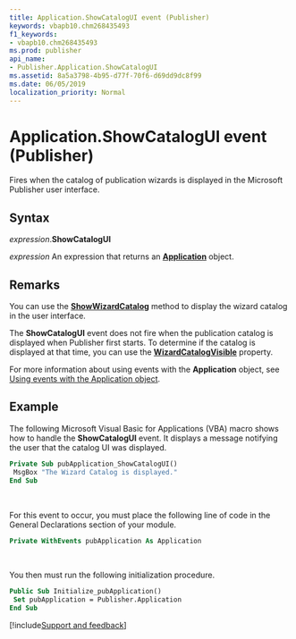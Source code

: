 ```yaml
---
title: Application.ShowCatalogUI event (Publisher)
keywords: vbapb10.chm268435493
f1_keywords:
- vbapb10.chm268435493
ms.prod: publisher
api_name:
- Publisher.Application.ShowCatalogUI
ms.assetid: 8a5a3798-4b95-d77f-70f6-d69dd9dc8f99
ms.date: 06/05/2019
localization_priority: Normal
---
```



# Application.ShowCatalogUI event (Publisher)

Fires when the catalog of publication wizards is displayed in the Microsoft Publisher user interface.


## Syntax

_expression_.**ShowCatalogUI**

_expression_ An expression that returns an **[Application](Publisher.Application.md)** object.


## Remarks

You can use the **[ShowWizardCatalog](Publisher.Application.ShowWizardCatalog.md)** method to display the wizard catalog in the user interface.

The **ShowCatalogUI** event does not fire when the publication catalog is displayed when Publisher first starts. To determine if the catalog is displayed at that time, you can use the **[WizardCatalogVisible](Publisher.Application.WizardCatalogVisible.md)** property.

For more information about using events with the **Application** object, see [Using events with the Application object](../publisher/Concepts/using-events-with-the-application-object-publisher.md).


## Example

The following Microsoft Visual Basic for Applications (VBA) macro shows how to handle the **ShowCatalogUI** event. It displays a message notifying the user that the catalog UI was displayed.

```vb
Private Sub pubApplication_ShowCatalogUI() 
 MsgBox "The Wizard Catalog is displayed." 
End Sub
```

<br/>

For this event to occur, you must place the following line of code in the General Declarations section of your module.

```vb
Private WithEvents pubApplication As Application
```

<br/>

You then must run the following initialization procedure.

```vb
Public Sub Initialize_pubApplication() 
 Set pubApplication = Publisher.Application 
End Sub
```


[!include[Support and feedback](~/includes/feedback-boilerplate.md)]